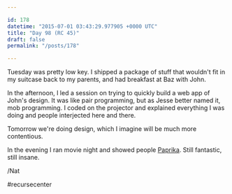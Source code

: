 ```yaml
---

id: 178
datetime: "2015-07-01 03:43:29.977905 +0000 UTC"
title: "Day 98 (RC 45)"
draft: false
permalink: "/posts/178"

---
```


Tuesday was pretty low key. I shipped a package of stuff that wouldn't fit in my suitcase back to my parents, and had breakfast at Baz with John.

In the afternoon, I led a session on trying to quickly build a web app of John's design. It was like pair programming, but as Jesse better named it, mob programming. I coded on the projector and explained everything I was doing and people interjected here and there.

Tomorrow we're doing design, which I imagine will be much more contentious.

In the evening I ran movie night and showed people [Paprika](http://www.imdb.com/title/tt0851578/). Still fantastic, still insane.

/Nat

#recursecenter
